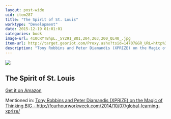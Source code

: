 ```yaml
---
layout: post-wide
uid: item287
title: "The Spirit of St. Louis"
worktype: "Development"
date: 2015-12-19 01:01:01
categories: book
image-url: 410CRYTBhpL._SY291_BO1,204,203,200_QL40_.jpg
item-url: http://target.georiot.com/Proxy.ashx?tsid=14707&GR_URL=http%3A%2F%2Fwww.amazon.com%2FSpirit-St-Louis-Charles-Lindbergh%2Fdp%2F0743237056
description: "Tony Robbins and Peter Diamandis (XPRIZE) on the Magic of Thinking BIG - http://fourhourworkweek.com/2014/10/07/global-learning-xprize/"
---
```

<a href="http://target.georiot.com/Proxy.ashx?tsid=14707&GR_URL=http%3A%2F%2Fwww.amazon.com%2FSpirit-St-Louis-Charles-Lindbergh%2Fdp%2F0743237056" target="blank"><img src="../../../../img/thumbs/410CRYTBhpL._SY291_BO1,204,203,200_QL40_.jpg" class="prod-img"></a>
<h2>The Spirit of St. Louis</h2>
<p><a href="http://target.georiot.com/Proxy.ashx?tsid=14707&GR_URL=http%3A%2F%2Fwww.amazon.com%2FSpirit-St-Louis-Charles-Lindbergh%2Fdp%2F0743237056" target="blank">Get it on Amazon</a><p>
<p>Mentioned in: <a href="http://fourhourworkweek.com/2014/10/07/global-learning-xprize/" target="blank">Tony Robbins and Peter Diamandis (XPRIZE) on the Magic of Thinking BIG - http://fourhourworkweek.com/2014/10/07/global-learning-xprize/</a></p>
